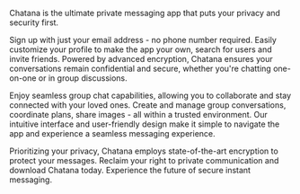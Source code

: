 Chatana is the ultimate private messaging app that puts your privacy and security first.

Sign up with just your email address - no phone number required. Easily customize your profile to make the app your own, search for users and invite friends. Powered by advanced encryption, Chatana ensures your conversations remain confidential and secure, whether you're chatting one-on-one or in group discussions.

Enjoy seamless group chat capabilities, allowing you to collaborate and stay connected with your loved ones. Create and manage group conversations, coordinate plans, share images - all within a trusted environment. Our intuitive interface and user-friendly design make it simple to navigate the app and experience a seamless messaging experience.

Prioritizing your privacy, Chatana employs state-of-the-art encryption to protect your messages. Reclaim your right to private communication and download Chatana today. Experience the future of secure instant messaging.

<!-- <a href="https://buymeacoffee.com/xptk" target="_blank"><img src="https://cdn.buymeacoffee.com/buttons/default-orange.png" alt="Buy Me A Coffee" height="41" width="174"></a> -->
